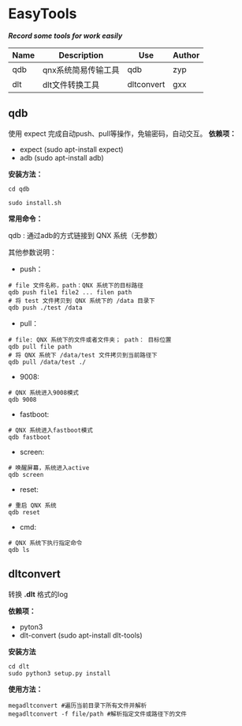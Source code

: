 # EasyTools
***Record some tools for work easily***



| Name | Description     | Use                                                          | Author |
| ---- | --------------- | ------------------------------------------------------------ | ------ |
| qdb  | qnx系统简易传输工具    | qdb       | zyp |
| dlt  | dlt文件转换工具 | dltconvert | gxx    |



## qdb

使用 expect 完成自动push、pull等操作，免输密码，自动交互。
**依赖项：**
- expect (sudo apt-install expect)
- adb (sudo apt-install adb)

**安装方法：**
```shell 
cd qdb

sudo install.sh
```
**常用命令：**

qdb : 通过adb的方式链接到 QNX 系统（无参数）


其他参数说明：
- push：
```shell
# file 文件名称，path：QNX 系统下的目标路径
qdb push file1 file2 ... filen path 
# 将 test 文件拷贝到 QNX 系统下的 /data 目录下
qdb push ./test /data 
```
 - pull：
 ```shell
 # file: QNX 系统下的文件或者文件夹； path： 目标位置
 qdb pull file path
 # 将 QNX 系统下 /data/test 文件拷贝到当前路径下
 qdb pull /data/test ./
 ```
 - 9008:
 ```shell
 # QNX 系统进入9008模式
 qdb 9008
 ```
 - fastboot:
 ```shell
 # QNX 系统进入fastboot模式
 qdb fastboot
 ```
 - screen:
 ```shell
 # 唤醒屏幕，系统进入active
 qdb screen
 ```
 - reset:
 ```shell
 # 重启 QNX 系统
 qdb reset
 ```
 - cmd:
 ```shell
 # QNX 系统下执行指定命令
 qdb ls
 ```

## dltconvert

转换 **.dlt** 格式的log

**依赖项：**

- pyton3
- dlt-convert (sudo apt-install dlt-tools)

**安装方法**

```shell
cd dlt
sudo python3 setup.py install
```

**使用方法：**

```shell
megadltconvert #遍历当前目录下所有文件并解析
megadltconvert -f file/path #解析指定文件或路径下的文件
```



